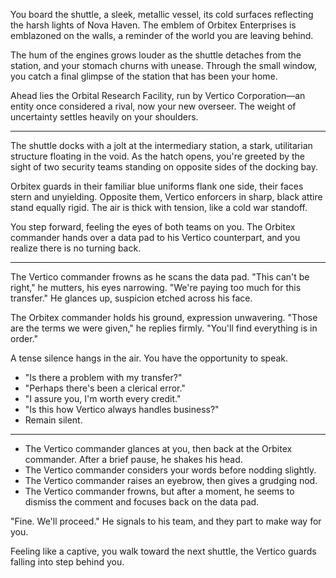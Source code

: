 You board the shuttle, a sleek, metallic vessel, its cold surfaces reflecting the harsh lights of Nova Haven. The emblem of Orbitex Enterprises is emblazoned on the walls, a reminder of the world you are leaving behind. 

The hum of the engines grows louder as the shuttle detaches from the station, and your stomach churns with unease. Through the small window, you catch a final glimpse of the station that has been your home. 

Ahead lies the Orbital Research Facility, run by Vertico Corporation—an entity once considered a rival, now your new overseer. The weight of uncertainty settles heavily on your shoulders.

---

The shuttle docks with a jolt at the intermediary station, a stark, utilitarian structure floating in the void. As the hatch opens, you're greeted by the sight of two security teams standing on opposite sides of the docking bay. 

Orbitex guards in their familiar blue uniforms flank one side, their faces stern and unyielding. Opposite them, Vertico enforcers in sharp, black attire stand equally rigid. The air is thick with tension, like a cold war standoff. 

You step forward, feeling the eyes of both teams on you. The Orbitex commander hands over a data pad to his Vertico counterpart, and you realize there is no turning back.

---

The Vertico commander frowns as he scans the data pad. "This can't be right," he mutters, his eyes narrowing. "We're paying too much for this transfer." He glances up, suspicion etched across his face.

The Orbitex commander holds his ground, expression unwavering. "Those are the terms we were given," he replies firmly. "You'll find everything is in order."

A tense silence hangs in the air. You have the opportunity to speak.

- "Is there a problem with my transfer?"
- "Perhaps there's been a clerical error."
- "I assure you, I'm worth every credit."
- "Is this how Vertico always handles business?"
- Remain silent.

---

- The Vertico commander glances at you, then back at the Orbitex commander. After a brief pause, he shakes his head.
- The Vertico commander considers your words before nodding slightly.
- The Vertico commander raises an eyebrow, then gives a grudging nod.
- The Vertico commander frowns, but after a moment, he seems to dismiss the comment and focuses back on the data pad.

"Fine. We'll proceed." He signals to his team, and they part to make way for you.

Feeling like a captive, you walk toward the next shuttle, the Vertico guards falling into step behind you.

